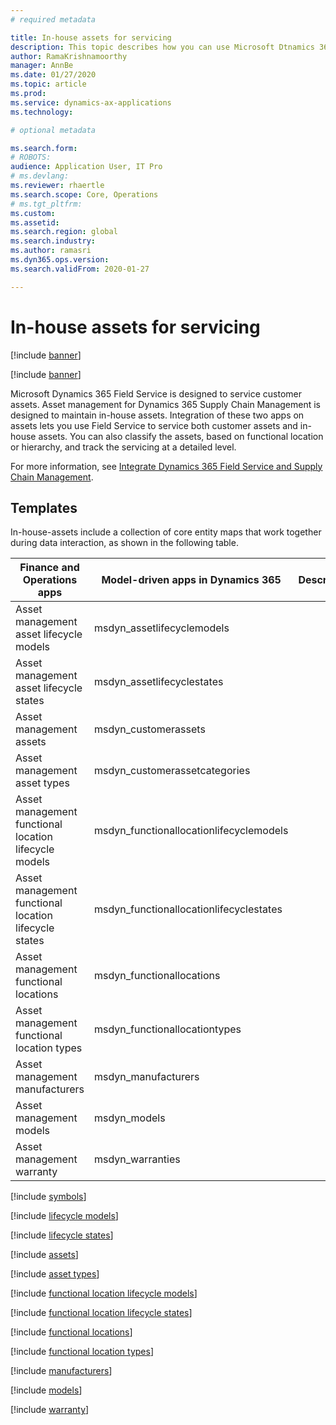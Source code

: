 ```yaml
---
# required metadata

title: In-house assets for servicing
description: This topic describes how you can use Microsoft Dtnamics 365 Field Service to service both customer assets and in-house assets.
author: RamaKrishnamoorthy
manager: AnnBe
ms.date: 01/27/2020
ms.topic: article
ms.prod: 
ms.service: dynamics-ax-applications
ms.technology: 

# optional metadata

ms.search.form: 
# ROBOTS: 
audience: Application User, IT Pro
# ms.devlang: 
ms.reviewer: rhaertle
ms.search.scope: Core, Operations
# ms.tgt_pltfrm: 
ms.custom: 
ms.assetid: 
ms.search.region: global
ms.search.industry: 
ms.author: ramasri
ms.dyn365.ops.version: 
ms.search.validFrom: 2020-01-27

---
```


# In-house assets for servicing

[!include [banner](../../includes/banner.md)]

[!include [banner](../../includes/preview-banner.md)]

Microsoft Dynamics 365 Field Service is designed to service customer assets. Asset management for Dynamics 365 Supply Chain Management is designed to maintain in-house assets. Integration of these two apps on assets lets you use Field Service to service both customer assets and in-house assets. You can also classify the assets, based on functional location or hierarchy, and track the servicing at a detailed level.

For more information, see [Integrate Dynamics 365 Field Service and Supply Chain Management](https://docs.microsoft.com/dynamics365/field-service/supply-chain-field-service-integration).

## Templates

In-house-assets include a collection of core entity maps that work together during data interaction, as shown in the following table.

| Finance and Operations apps | Model-driven apps in Dynamics 365 | Description |
|-----------------------------|-----------------------------------|-------------|
| Asset management asset lifecycle models | msdyn\_assetlifecyclemodels | |
| Asset management asset lifecycle states | msdyn\_assetlifecyclestates | |
| Asset management assets | msdyn\_customerassets | |
| Asset management asset types | msdyn\_customerassetcategories | |
| Asset management functional location lifecycle models | msdyn\_functionallocationlifecyclemodels | |
| Asset management functional location lifecycle states | msdyn\_functionallocationlifecyclestates | |
| Asset management functional locations | msdyn\_functionallocations | |
| Asset management functional location types | msdyn\_functionallocationtypes | |
| Asset management manufacturers | msdyn\_manufacturers | |
| Asset management models | msdyn\_models | |
| Asset management warranty | msdyn\_warranties | |

[!include [symbols](../../includes/dual-write-symbols.md)]

[!include [lifecycle models](includes/AssetManagementAssetLifecycleModels-msdyn-assetlifecyclemodels.md)]

[!include [lifecycle states](includes/AssetManagementAssetLifecycleStates-msdyn-assetlifecyclestates.md)]

[!include [assets](includes/AssetManagementAssets-msdyn-customerassets.md)]

[!include [asset types](includes/AssetManagementAssetTypes-msdyn-customerassetcategories.md)]

[!include [functional location lifecycle models](includes/AssetManagementFunctionalLocationLifecycleModels-msdyn-functionallocationlifecyclemodels.md)]

[!include [functional location lifecycle states](includes/AssetManagementFunctionalLocationLifecycleStates-msdyn-functionallocationlifecyclestates.md)]

[!include [functional locations](includes/AssetManagementFunctionalLocations-msdyn-functionallocations.md)]

[!include [functional location types](includes/AssetManagementFunctionalLocationTypes-msdyn-functionallocationtypes.md)]

[!include [manufacturers](includes/AssetManagementManufacturers-msdyn-manufacturers.md)]

[!include [models](includes/AssetManagementModels-msdyn-models.md)]

[!include [warranty](includes/AssetManagementWarranty-msdyn-warranties.md)]
